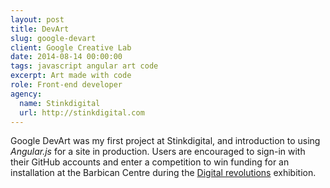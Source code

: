 ```yaml
---
layout: post
title: DevArt
slug: google-devart
client: Google Creative Lab
date: 2014-08-14 00:00:00
tags: javascript angular art code
excerpt: Art made with code
role: Front-end developer
agency:
  name: Stinkdigital
  url: http://stinkdigital.com
---
```

Google DevArt was my first project at Stinkdigital, and introduction to using *Angular.js* for a site in production. Users are encouraged to sign-in with their GitHub accounts and enter a competition to win funding for an installation at the Barbican Centre during the [Digital revolutions](http://www.barbican.org.uk/digital-revolution) exhibition.
